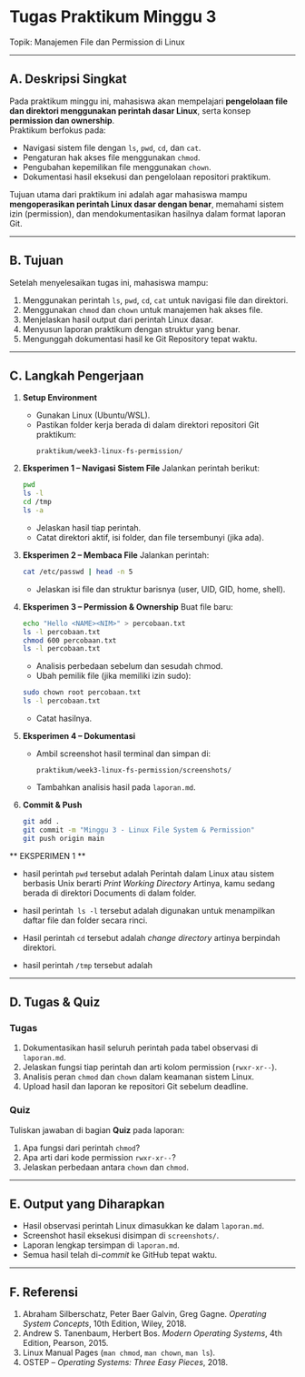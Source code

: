 # Tugas Praktikum Minggu 3  
Topik: Manajemen File dan Permission di Linux  

---

## A. Deskripsi Singkat
Pada praktikum minggu ini, mahasiswa akan mempelajari **pengelolaan file dan direktori menggunakan perintah dasar Linux**, serta konsep **permission dan ownership**.  
Praktikum berfokus pada:
- Navigasi sistem file dengan `ls`, `pwd`, `cd`, dan `cat`.
- Pengaturan hak akses file menggunakan `chmod`.
- Pengubahan kepemilikan file menggunakan `chown`.
- Dokumentasi hasil eksekusi dan pengelolaan repositori praktikum.

Tujuan utama dari praktikum ini adalah agar mahasiswa mampu **mengoperasikan perintah Linux dasar dengan benar**, memahami sistem izin (permission), dan mendokumentasikan hasilnya dalam format laporan Git.

---

## B. Tujuan
Setelah menyelesaikan tugas ini, mahasiswa mampu:
1. Menggunakan perintah `ls`, `pwd`, `cd`, `cat` untuk navigasi file dan direktori.
2. Menggunakan `chmod` dan `chown` untuk manajemen hak akses file.
3. Menjelaskan hasil output dari perintah Linux dasar.
4. Menyusun laporan praktikum dengan struktur yang benar.
5. Mengunggah dokumentasi hasil ke Git Repository tepat waktu.

---

## C. Langkah Pengerjaan
1. **Setup Environment**
   - Gunakan Linux (Ubuntu/WSL).
   - Pastikan folder kerja berada di dalam direktori repositori Git praktikum:
     ```
     praktikum/week3-linux-fs-permission/
     ```

2. **Eksperimen 1 – Navigasi Sistem File**
   Jalankan perintah berikut:
   ```bash
   pwd
   ls -l
   cd /tmp
   ls -a
   ```
   - Jelaskan hasil tiap perintah.
   - Catat direktori aktif, isi folder, dan file tersembunyi (jika ada).

3. **Eksperimen 2 – Membaca File**
   Jalankan perintah:
   ```bash
   cat /etc/passwd | head -n 5
   ```
   - Jelaskan isi file dan struktur barisnya (user, UID, GID, home, shell).

4. **Eksperimen 3 – Permission & Ownership**
   Buat file baru:
   ```bash
   echo "Hello <NAME><NIM>" > percobaan.txt
   ls -l percobaan.txt
   chmod 600 percobaan.txt
   ls -l percobaan.txt
   ```
   - Analisis perbedaan sebelum dan sesudah chmod.  
   - Ubah pemilik file (jika memiliki izin sudo):
   ```bash
   sudo chown root percobaan.txt
   ls -l percobaan.txt
   ```
   - Catat hasilnya.

5. **Eksperimen 4 – Dokumentasi**
   - Ambil screenshot hasil terminal dan simpan di:
     ```
     praktikum/week3-linux-fs-permission/screenshots/
     ```
   - Tambahkan analisis hasil pada `laporan.md`.

6. **Commit & Push**
   ```bash
   git add .
   git commit -m "Minggu 3 - Linux File System & Permission"
   git push origin main
   ```
** EKSPERIMEN 1 **

- hasil perintah `pwd` tersebut adalah Perintah dalam Linux atau sistem berbasis Unix berarti *Print Working Directory* Artinya, kamu sedang berada di direktori Documents di dalam folder.

- hasil perintah` ls -l` tersebut adalah digunakan untuk menampilkan daftar file dan folder secara rinci.
- Hasil perintah `cd` tersebut adalah *change directory* artinya berpindah direktori.
- hasil perintah `/tmp` tersebut adalah 







---

## D. Tugas & Quiz
### Tugas
1. Dokumentasikan hasil seluruh perintah pada tabel observasi di `laporan.md`.  
2. Jelaskan fungsi tiap perintah dan arti kolom permission (`rwxr-xr--`).  
3. Analisis peran `chmod` dan `chown` dalam keamanan sistem Linux.  
4. Upload hasil dan laporan ke repositori Git sebelum deadline.

### Quiz
Tuliskan jawaban di bagian **Quiz** pada laporan:
1. Apa fungsi dari perintah `chmod`?  
2. Apa arti dari kode permission `rwxr-xr--`?  
3. Jelaskan perbedaan antara `chown` dan `chmod`.  

---

## E. Output yang Diharapkan
- Hasil observasi perintah Linux dimasukkan ke dalam `laporan.md`.  
- Screenshot hasil eksekusi disimpan di `screenshots/`.  
- Laporan lengkap tersimpan di `laporan.md`.  
- Semua hasil telah di-*commit* ke GitHub tepat waktu.  

---

## F. Referensi
1. Abraham Silberschatz, Peter Baer Galvin, Greg Gagne. *Operating System Concepts*, 10th Edition, Wiley, 2018.  
2. Andrew S. Tanenbaum, Herbert Bos. *Modern Operating Systems*, 4th Edition, Pearson, 2015.  
3. Linux Manual Pages (`man chmod`, `man chown`, `man ls`).  
4. OSTEP – *Operating Systems: Three Easy Pieces*, 2018.  
